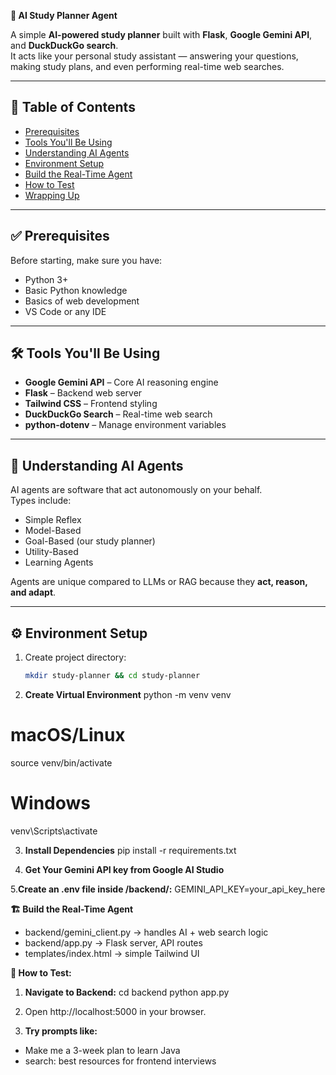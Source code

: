 **🧠 AI Study Planner Agent**

A simple **AI-powered study planner** built with **Flask**, **Google Gemini API**, and **DuckDuckGo search**.  
It acts like your personal study assistant — answering your questions, making study plans, and even performing real-time web searches.

---

## 🚀 Table of Contents
- [Prerequisites](#prerequisites)
- [Tools You'll Be Using](#tools-youll-be-using)
- [Understanding AI Agents](#understanding-ai-agents)
- [Environment Setup](#environment-setup)
- [Build the Real-Time Agent](#build-the-real-time-agent)
- [How to Test](#how-to-test)
- [Wrapping Up](#wrapping-up)

---

## ✅ Prerequisites
Before starting, make sure you have:
- Python 3+
- Basic Python knowledge
- Basics of web development
- VS Code or any IDE

---

## 🛠 Tools You'll Be Using
- **Google Gemini API** – Core AI reasoning engine  
- **Flask** – Backend web server  
- **Tailwind CSS** – Frontend styling  
- **DuckDuckGo Search** – Real-time web search  
- **python-dotenv** – Manage environment variables  

---

## 🤖 Understanding AI Agents
AI agents are software that act autonomously on your behalf.  
Types include:
- Simple Reflex
- Model-Based
- Goal-Based (our study planner)
- Utility-Based
- Learning Agents  

Agents are unique compared to LLMs or RAG because they **act, reason, and adapt**.

---

## ⚙️ Environment Setup
1. Create project directory:
   ```bash
   mkdir study-planner && cd study-planner
   
2. **Create Virtual Environment**
python -m venv venv
# macOS/Linux
source venv/bin/activate
# Windows
venv\Scripts\activate

3. **Install Dependencies**
pip install -r requirements.txt

4. **Get Your Gemini API key from Google AI Studio**
   
5.**Create an .env file inside /backend/:**
GEMINI_API_KEY=your_api_key_here

**🏗 Build the Real-Time Agent**
- backend/gemini_client.py → handles AI + web search logic
- backend/app.py → Flask server, API routes
- templates/index.html → simple Tailwind UI

**🧪 How to Test:**
1. **Navigate to Backend:**
cd backend
python app.py

2. Open http://localhost:5000 in your browser.

3. **Try prompts like:**
- Make me a 3-week plan to learn Java
- search: best resources for frontend interviews

